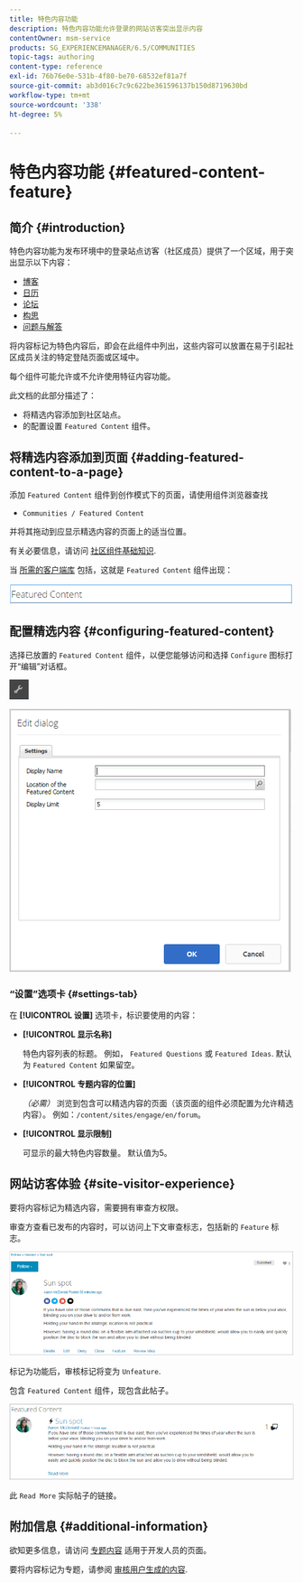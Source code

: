 ```yaml
---
title: 特色内容功能
description: 特色内容功能允许登录的网站访客突出显示内容
contentOwner: msm-service
products: SG_EXPERIENCEMANAGER/6.5/COMMUNITIES
topic-tags: authoring
content-type: reference
exl-id: 76b76e0e-531b-4f80-be70-68532ef81a7f
source-git-commit: ab3d016c7c9c622be361596137b150d8719630bd
workflow-type: tm+mt
source-wordcount: '338'
ht-degree: 5%

---
```


# 特色内容功能 {#featured-content-feature}

## 简介 {#introduction}

特色内容功能为发布环境中的登录站点访客（社区成员）提供了一个区域，用于突出显示以下内容：

* [博客](blog-feature.md)
* [日历](calendar.md)
* [论坛](forum.md)
* [构思](ideation-feature.md)
* [问题与解答](working-with-qna.md)

将内容标记为特色内容后，即会在此组件中列出，这些内容可以放置在易于引起社区成员关注的特定登陆页面或区域中。

每个组件可能允许或不允许使用特征内容功能。

此文档的此部分描述了：

* 将精选内容添加到社区站点。
* 的配置设置 `Featured Content` 组件。

## 将精选内容添加到页面 {#adding-featured-content-to-a-page}

添加 `Featured Content` 组件到创作模式下的页面，请使用组件浏览器查找

* `Communities / Featured Content`

并将其拖动到应显示精选内容的页面上的适当位置。

有关必要信息，请访问 [社区组件基础知识](basics.md).

当 [所需的客户端库](essentials-featured.md#essentials-for-client-side) 包括，这就是 `Featured Content` 组件出现：

![功能内容](assets/featuredcontent.png)

## 配置精选内容 {#configuring-featured-content}

选择已放置的 `Featured Content` 组件，以便您能够访问和选择 `Configure` 图标打开“编辑”对话框。

![configure-new](assets/configure-new.png)

![featuredcontent1](assets/featuredcontent1.png)

### “设置”选项卡 {#settings-tab}

在 **[!UICONTROL 设置]** 选项卡，标识要使用的内容：

* **[!UICONTROL 显示名称]**

  特色内容列表的标题。 例如， `Featured Questions` 或 `Featured Ideas`. 默认为 `Featured Content` 如果留空。

* **[!UICONTROL 专题内容的位置]**

  *（必需）* 浏览到包含可以精选内容的页面（该页面的组件必须配置为允许精选内容）。 例如：`/content/sites/engage/en/forum`。

* **[!UICONTROL 显示限制]**

  可显示的最大特色内容数量。 默认值为5。

## 网站访客体验 {#site-visitor-experience}

要将内容标记为精选内容，需要拥有审查方权限。

审查方查看已发布的内容时，可以访问上下文审查标志，包括新的 `Feature` 标志。

![site-visitor-experience](assets/site-visitor-experience.png)

标记为功能后，审核标记将变为 `Unfeature`.

包含 `Featured Content` 组件，现包含此帖子。

![site-visitor-experience1](assets/site-visitor-experience1.png)

此 `Read More` 实际帖子的链接。

## 附加信息 {#additional-information}

欲知更多信息，请访问 [专题内容](essentials-featured.md) 适用于开发人员的页面。

要将内容标记为专题，请参阅 [审核用户生成的内容](moderate-ugc.md).
